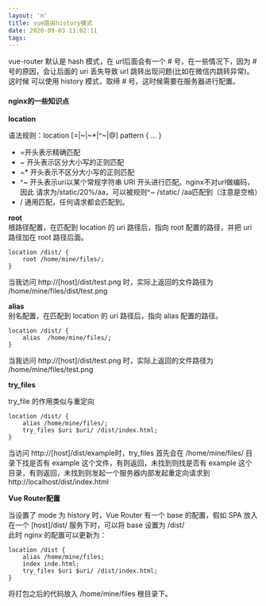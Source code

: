 ```yaml
---
layout: 'n'
title: vue路由history模式
date: 2020-09-03 11:02:11
tags:
---
```

vue-router 默认是 hash 模式，在 url后面会有一个 # 号，在一些情况下，因为 #号的原因，会让后面的 uri 丢失导致 url  跳转出现问题(比如在微信内跳转异常)。这时候 可以使用 history 模式，取缔 # 号，这时候需要在服务器进行配置。  
#### nginx的一些知识点

**location**  

语法规则：location [=|~|~*|^~|@] pattern { … }  
-    =开头表示精确匹配  
-    ~ 开头表示区分大小写的正则匹配  
-    ~* 开头表示不区分大小写的正则匹配  
-    ^~ 开头表示uri以某个常规字符串 URI         开头进行匹配。nginx不对url做编码，因此      请求为/static/20%/aa，可以被规则^~          /static/ /aa匹配到（注意是空格）  
-    / 通用匹配，任何请求都会匹配到。  
    
**root**  
根路径配置，在匹配到 location 的 uri 路径后，指向 root 配置的路径，并把 uri 路径加在 root 路径后面。  

```
location /dist/ {
    root /home/mine/files/;
}
```  

当我访问 http://[host]/dist/test.png 时，实际上返回的文件路径为 /home/mine/files/dist/test.png  

**alias**  
别名配置，在匹配到 location 的 uri 路径后，指向 alias 配置的路径。  

```
location /dist/ {
    alias  /home/mine/files/;
}
```  

当我访问 http://[host]/dist/test.png 时，实际上返回的文件路径为 /home/mine/files/test.png

**try_files** 

try_file 的作用类似与重定向 
```
location /dist/ {
    alias /home/mine/files/;
    try_files $uri $uri/ /dist/index.html;
}
``` 
当访问 http://[host]/dist/example时，try_files 首先会在 /home/mine/files/ 目录下找是否有 example 这个文件，有则返回，未找到则找是否有 example 这个目录，有则返回，未找到则发起一个服务器内部发起重定向请求到 http://localhost/dist/index.html 

**Vue Router配置**  

当设置了 mode 为 history 时，Vue Router 有一个 base 的配置，假如 SPA 放入在一个 [host]/dist/ 服务下时，可以将 base 设置为 /dist/  
此时 nginx 的配置可以更新为：  
```
location /dist {
    alias /home/mine/files;
    index inde.html;
    try_files $uri $uri/ /dist/index.html;
}
```  
将打包之后的代码放入 /home/mine/files 根目录下。
 


